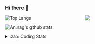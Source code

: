 ### Hi there 👋

<!--
**tao8687/tao8687** is a ✨ _special_ ✨ repository because its `README.md` (this file) appears on your GitHub profile.

Here are some ideas to get you started:

- 🔭 I’m currently working on ...
- 🌱 I’m currently learning ...
- 👯 I’m looking to collaborate on ...
- 🤔 I’m looking for help with ...
- 💬 Ask me about ...
- 📫 How to reach me: ...
- 😄 Pronouns: ...
- ⚡ Fun fact: ...
-->

<img align='right' src="https://media.giphy.com/media/M9gbBd9nbDrOTu1Mqx/giphy.gif" width="240">

  
![Top Langs](https://github-readme-stats.vercel.app/api/top-langs/?username=tao8687&layout=compact&title_color=23238E&text_color=A67D3D)

![Anurag's github stats](https://github-readme-stats.vercel.app/api?username=tao8687&show_icons=true&&text_color=A67D3D&title_color=23238E&show_icons=false&count_private=true&hide=stars)

<details>
  <summary>:zap: Coding Stats</summary>
  <br>
    
<!--START_SECTION:waka-->
![Code Time](http://img.shields.io/badge/Code%20Time-907%20hrs%2012%20mins-blue)

![Profile Views](http://img.shields.io/badge/Profile%20Views-2-blue)

**🐱 My GitHub Data** 

> 🏆 23 Contributions in the Year 2023
 > 
> 📦 1.5 MB Used in GitHub's Storage 
 > 
> 🚫 Not Opted to Hire
 > 
> 📜 48 Public Repositories 
 > 
> 🔑 23 Private Repositories  
 > 
**I'm an Early 🐤** 

```text
🌞 Morning    118 commits    ██████████████████░░░░░░░   71.95% 
🌆 Daytime    23 commits     ███░░░░░░░░░░░░░░░░░░░░░░   14.02% 
🌃 Evening    23 commits     ███░░░░░░░░░░░░░░░░░░░░░░   14.02% 
🌙 Night      0 commits      ░░░░░░░░░░░░░░░░░░░░░░░░░   0.0%

```
📅 **I'm Most Productive on Monday** 

```text
Monday       33 commits     █████░░░░░░░░░░░░░░░░░░░░   20.12% 
Tuesday      25 commits     ███░░░░░░░░░░░░░░░░░░░░░░   15.24% 
Wednesday    24 commits     ███░░░░░░░░░░░░░░░░░░░░░░   14.63% 
Thursday     20 commits     ███░░░░░░░░░░░░░░░░░░░░░░   12.2% 
Friday       28 commits     ████░░░░░░░░░░░░░░░░░░░░░   17.07% 
Saturday     17 commits     ██░░░░░░░░░░░░░░░░░░░░░░░   10.37% 
Sunday       17 commits     ██░░░░░░░░░░░░░░░░░░░░░░░   10.37%

```


📊 **This Week I Spent My Time On** 

```text
⌚︎ Time Zone: Asia/Shanghai

💬 Programming Languages: 
Bash                     29 mins             ████████████████████░░░░░   83.31% 
Makefile                 4 mins              ███░░░░░░░░░░░░░░░░░░░░░░   12.39% 
Text                     1 min               ░░░░░░░░░░░░░░░░░░░░░░░░░   3.26% 
C                        0 secs              ░░░░░░░░░░░░░░░░░░░░░░░░░   1.04%

🔥 Editors: 
VS Code                  35 mins             █████████████████████████   100.0%

🐱‍💻 Projects: 
TS0845_5.0               35 mins             █████████████████████████   100.0%

💻 Operating System: 
Linux                    35 mins             █████████████████████████   100.0%

```

**I Mostly Code in Python** 

```text
Python                   9 repos             ████████░░░░░░░░░░░░░░░░░   32.14% 
C++                      6 repos             █████░░░░░░░░░░░░░░░░░░░░   21.43% 
C                        5 repos             ████░░░░░░░░░░░░░░░░░░░░░   17.86% 
Shell                    2 repos             █░░░░░░░░░░░░░░░░░░░░░░░░   7.14% 
JavaScript               2 repos             █░░░░░░░░░░░░░░░░░░░░░░░░   7.14%

```


**Timeline**

![Chart not found](https://raw.githubusercontent.com/tao8687/tao8687/master/charts/bar_graph.png) 


 Last Updated on 23/01/2023 01:28:45 UTC
<!--END_SECTION:waka-->
</details>
